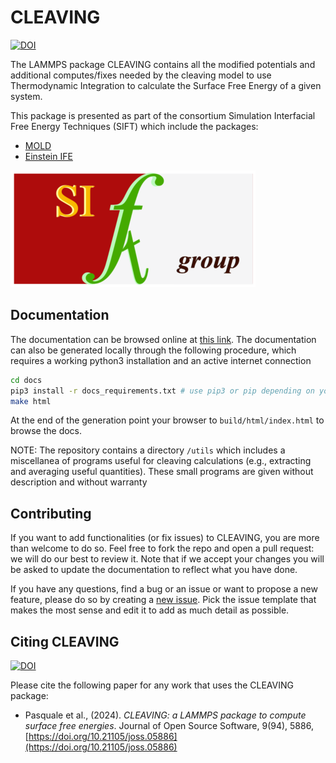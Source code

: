 # CLEAVING

[![DOI](https://joss.theoj.org/papers/10.21105/joss.05886/status.svg)](https://doi.org/10.21105/joss.05886)

The LAMMPS package CLEAVING contains all the modified potentials and additional computes/fixes needed by the cleaving model to use Thermodynamic Integration to calculate the Surface Free Energy of a given system.

This package is presented as part of the consortium Simulation Interfacial Free Energy Techniques (SIFT) which include the packages:

  - [MOLD](https://github.com/AndresRTejedor/Mold)
  - [Einstein IFE](https://github.com/syeandel/Einstein_IFE)

![SIFT group](./docs/figs/final_logo.png)

## Documentation

The documentation can be browsed online at [this link](https://demonico85.github.io/cleaving/). The documentation can also be generated locally through the following procedure, which requires a working python3 installation and an active internet connection

```bash
cd docs
pip3 install -r docs_requirements.txt # use pip3 or pip depending on your local setup
make html
```

At the end of the generation point your browser to `build/html/index.html` to browse the docs.

NOTE: The repository contains a directory `/utils` which includes a miscellanea of programs useful for  cleaving calculations (e.g., extracting and averaging useful quantities). These small programs are given without description and without warranty  

## Contributing

If you want to add functionalities (or fix issues) to CLEAVING, you are more than welcome to do so. Feel free to fork the repo and open a pull request: we will do our best to review it. Note that if we accept your changes you will be asked to update the documentation to reflect what you have done.

If you have any questions, find a bug or an issue or want to propose a new feature, please do so by creating a [new issue](https://github.com/demonico85/cleaving/issues/new/choose). Pick the issue template that makes the most sense and edit it to add as much detail as possible.

## Citing CLEAVING

[![DOI](https://joss.theoj.org/papers/10.21105/joss.05886/status.svg)](https://doi.org/10.21105/joss.05886)

Please cite the following paper for any work that uses the CLEAVING package:

* Pasquale et al., (2024). *CLEAVING: a LAMMPS package to compute surface free energies*. Journal of Open Source Software, 9(94), 5886, [https://doi.org/10.21105/joss.05886](https://doi.org/10.21105/joss.05886)
